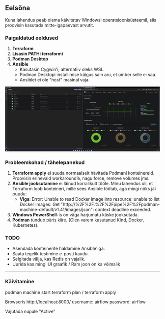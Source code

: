 ## Eelsõna

Kuna lahendus peab olema käivitatav Windowsi operatsioonisüsteemil, siis proovisin kasutada mitte-igapäevast arvutit.

### Paigaldatud eeldused
1. **Terraform**
2. **Lisasin PATHi terraformi**
3. **Podman Desktop**
4. **Ansible**
    - Kasutasin Cygwin'i; alternatiiv oleks WSL.
    - Podman Desktopi installimise käigus sain aru, et ümber selle ei saa.
    - Ansiblet ei ole "host" masinal vaja.



![img.png](img.png)

### Probleemkohad / tähelepanekud
1. **Terraform apply** ei suuda normaalselt hävitada Podmani konteinereid. Proovisin erinevaid workaround’e, nagu force, remove volumes jms.
2. **Ansible jooksutamine** ei läinud korralikult tööle. Minu lahendus oli, et Terraform loob konteineri, mille sees Ansible töötab, aga mingi nõks jäi puudu:
    - **Viga**: Error: Unable to read Docker image into resource: unable to list Docker images: Get "http://%2F%2F.%2F%2Fpipe%2F%2Fpodman-machine-default/v1.41/images/json": context deadline exceeded.
3. **Windows PowerShell**-is on väga harjumatu käske jooksutada.
4. **Podman** tundub päris kiire. (Olen varem kasutanud Kind, Docker, Kubernetes).

### TODO
- Asendada konteinerite haldamine Ansible'iga.
- Saata tegelik testimine e-posti kaudu.
- Selgitada välja, kas Redis on vajalik.
- Uurida kas mingi UI graafik / Ram joon on ka võimalik

---

### Käivitamine
podman machine start
terraform plan / terraform apply

Browseris http://localhost:8000/
username: airflow
password: airflow

Vajutada nupule "Active"

